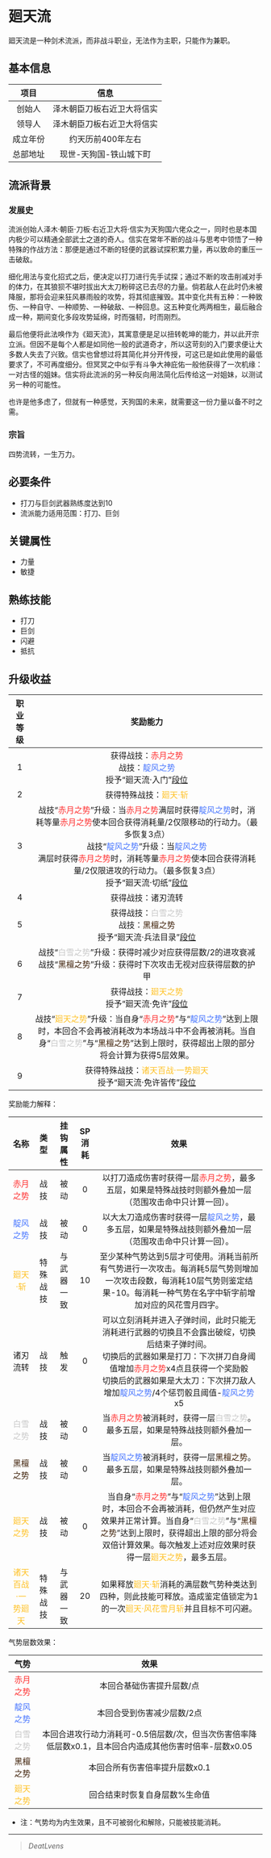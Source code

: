 # 廻天流

廻天流是一种剑术流派，而非战斗职业，无法作为主职，只能作为兼职。

## 基本信息

项目|信息
:--:|:--:
创始人|泽木朝臣刀板右近卫大将信实
领导人|泽木朝臣刀板右近卫大将信实
成立年份|约天历前400年左右
总部地址|现世-天狗国-铁山城下町

## 流派背景

### 发展史

流派创始人泽木·朝臣·刀板·右近卫大将·信实为天狗国六佬众之一，同时也是本国内极少可以精通全部武士之道的奇人。信实在常年不断的战斗与思考中领悟了一种特殊的作战方法：那便是通过不断的轻便的武器试探积累力量，再以致命的重压一击破敌。

细化用法与变化招式之后，便决定以打刀进行先手试探；通过不断的攻击削减对手的体力，在其狼狈不堪时拔出大太刀粉碎这已去尽的力量。倘若敌人在此时仍未被降服，那将会迎来狂风暴雨般的攻势，将其彻底摧毁。其中变化共有五种：一种致伤、一种自守、一种顺势、一种破敌、一种回息。这五种变化两两相生，最后融合成一种，期间变化多段攻势延绵，时而强韧，时而刚烈。

最后他便将此法唤作为《廻天流》，其寓意便是足以扭转乾坤的能力，并以此开宗立派。但因不是每个人都是如同他一般的武道奇才，所以这苛刻的入门要求便让大多数人失去了兴致。信实也曾想过将其简化并分开传授，可这已是如此使用的最低要求了，不可再度细分。但冥冥之中似乎有斗争大神庇佑一般他获得了一次机缘：一对古怪的姐妹。信实将此流派的另一种反向用法简化后传给这一对姐妹，以测试另一种的可能性。

也许是他多虑了，但就有一种感觉，天狗国的未来，就需要这一份力量以备不时之需。

### 宗旨

四势流转，一生万力。

## 必要条件

* 打刀与巨剑武器熟练度达到10
* 流派能力适用范围：打刀、巨剑

## 关键属性

* 力量
* 敏捷

## 熟练技能

* 打刀
* 巨剑
* 闪避
* 抵抗

## 升级收益

职业等级|奖励能力
:--:|:--:
1|获得战技：<font color="#FF3030">赤月之势</font><br>战技：<font color="#4876FF">靛风之势</font><br>授予“廻天流·入门”<a href="../../dan" target="_blank">段位</a>
2|获得特殊战技：<font color="#FFC125">廻天·斩</font>
3|战技“<font color="#FF3030">赤月之势</font>”升级：当<font color="#FF3030">赤月之势</font>满层时获得<font color="#4876FF">靛风之势</font>时，消耗等量<font color="#FF3030">赤月之势</font>使本回合获得消耗量/2仅限移动的行动力。（最多恢复3点）<br>战技“<font color="#4876FF">靛风之势</font>”升级：当<font color="#4876FF">靛风之势</font><br>满层时获得<font color="#FF3030">赤月之势</font>时，消耗等量<font color="#FF3030">赤月之势</font>使本回合获得消耗量/2仅限进攻的行动力。（最多恢复3点）<br>授予“廻天流·切纸”<a href="../../dan" target="_blank">段位</a>
4|获得战技：诸刃流转
5|获得战技：<font color="#C9C9C9">白雪之势</font><br>战技：<font color="#3f2109">黑檀之势</font><br>授予“廻天流·兵法目录”<a href="../../dan" target="_blank">段位</a>
6|战技“<font color="#C9C9C9">白雪之势</font>”升级：获得时减少对应获得层数/2的进攻衰减<br>战技“<font color="#3f2109">黑檀之势</font>”升级：获得时下次攻击无视对应获得层数的护甲
7|获得战技：<font color="#FFC125">廻天之势</font><br>授予“廻天流·免许”<a href="../../dan" target="_blank">段位</a>
8|战技“<font color="#FFC125">廻天之势</font>”升级：当自身“<font color="#FF3030">赤月之势</font>”与“<font color="#4876FF">靛风之势</font>”达到上限时，本回合不会再被消耗改为本场战斗中不会再被消耗。当自身“<font color="#C9C9C9">白雪之势</font>”与“<font color="#3f2109">黑檀之势</font>”达到上限时，获得超出上限的部分将会计算为获得5层效果。
9|获得特殊战技：<font color="#FFC125">诸天百战·一势廻天</font><br>授予“廻天流·免许皆传”<a href="../../dan" target="_blank">段位</a>

奖励能力解释：

名称|类型|挂钩属性|SP消耗|效果
:--:|:--:|:--:|:--:|:--:
<font color="#FF3030">赤月之势</font>|战技|被动|0|以打刀造成伤害时获得一层<font color="#FF3030">赤月之势</font>，最多五层，如果是特殊战技时则额外叠加一层（范围攻击命中只计算一回）。
<font color="#4876FF">靛风之势</font>|战技|被动|0|以大太刀造成伤害时获得一层<font color="#4876FF">靛风之势</font>，最多五层，如果是特殊战技则额外叠加一层（范围攻击命中只计算一回）。
<font color="#FFC125">廻天·斩</font>|特殊战技|与武器一致|10|至少某种气势达到5层才可使用。消耗当前所有气势进行一次攻击。每消耗5层气势则增加一次攻击段数，每消耗10层气势则鉴定结果-10。每消耗一种气势在名字中斩字前增加对应的风花雪月四字。
诸刃流转|战技|触发|0|可以立刻消耗并进入子弹时间，此时只能无消耗进行武器的切换且不会露出破绽，切换后结束子弹时间。<br>切换后的武器如果是打刀：下次拼刀自身阈值增加<font color="#FF3030">赤月之势</font>x4点且获得一个奖励骰<br>切换后的武器如果是大太刀：下次拼刀敌人增加<font color="#4876FF">靛风之势</font>/4个惩罚骰且阈值-<font color="#4876FF">靛风之势</font>x5
<font color="#C9C9C9">白雪之势</font>|战技|被动|0|当<font color="#FF3030">赤月之势</font>被消耗时，获得一层<font color="#C9C9C9">白雪之势</font>。最多五层，如果是特殊战技则额外叠加一层。
<font color="#3f2109">黑檀之势</font>|战技|被动|0|当<font color="#4876FF">靛风之势</font>被消耗时，获得一层<font color="#3f2109">黑檀之势</font>。最多五层，如果是特殊战技则额外叠加一层。
<font color="#FFC125">廻天之势</font>|战技|被动|0|当自身“<font color="#FF3030">赤月之势</font>”与“<font color="#4876FF">靛风之势</font>”达到上限时，本回合不会再被消耗，但仍然产生对应效果并正常计算。当自身“<font color="#C9C9C9">白雪之势</font>”与“<font color="#3f2109">黑檀之势</font>”达到上限时，获得超出上限的部分将会双倍计算效果。每次触发上述对应效果时获得一层<font color="#FFC125">廻天之势</font>，最多五层。
<font color="#FFC125">诸天百战·一势廻天</font>|特殊战技|与武器一致|20|如果释放<font color="#FFC125">廻天·斩</font>消耗的满层数气势种类达到四种，则此技能可释放。造成鉴定值锁定为1的一次<font color="#FFC125">廻天·风花雪月斩</font>并且目标不可闪避。

气势层数效果：

气势|效果
:--:|:--:
<font color="#FF3030">赤月之势</font>|本回合基础伤害提升层数/点
<font color="#4876FF">靛风之势</font>|本回合受到伤害减少层数/2点
<font color="#C9C9C9">白雪之势</font>|本回合进攻行动力消耗可-0.5倍层数/次，但当次伤害倍率降低层数x0.1，且本回合内造成其他伤害时倍率-层数x0.05
<font color="#3f2109">黑檀之势</font>|本回合所有伤害倍率提升层数x0.1
<font color="#FFC125">廻天之势</font>|回合结束时恢复自身层数%生命值

* 注：气势均为内生效果，且不可被弱化和解除，只能被技能消耗。

---

> *DeatLvens*